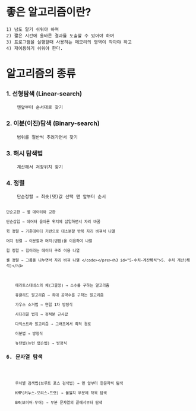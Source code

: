 <h1 id="좋은-알고리즘이란">좋은 알고리즘이란?</h1>
<pre><code>1) 남도 알기 쉬워야 하며
2) 짧은 시간에 올바른 결과를 도출할 수 있어야 하며
3) 프로그램을 실행할때 사용하는 메모리의 영역이 작아야 하고
4) 재이용하기 쉬워야 한다. </code></pre><h1 id="알고리즘의-종류">알고리즘의 종류</h1>
<h3 id="1-선형탐색-linear-search">1. 선형탐색 (Linear-search)</h3>
<pre><code>    맨앞부터 순서대로 찾기 </code></pre><h3 id="2-이분이진탐색-binary-search">2. 이분(이진)탐색 (Binary-search)</h3>
<pre><code>    범위를 절반씩 추려가면서 찾기         </code></pre><h3 id="3-해시-탐색법">3. 해시 탐색법</h3>
<pre><code>    계산해서 저장위치 찾기 </code></pre><h3 id="4-정렬">4. 정렬</h3>
<pre><code>    단순정렬 ⇒ 최솟(댓)값 선택 맨 앞부터 순서

    단순교환 ⇒ 옆 데이터와 교환

    단순삽입 ⇒ 데어터 올바른 위치에 삽입하면서 자리 바꿈

    퀵 정렬 ⇒ 기준데이터 기반으로 대소분할 반복 자리 바꿔서 나열

    머지 정렬 ⇒ 이분할과 머지(병합)을 이용하여 나열

    힙 정렬 ⇒ 힙이라는 데이터 구조 이용 나열

    셸 정렬 ⇒ 그룹을 나누면서 자리 바꿔 나열 </code></pre><h3 id="5-수치-계산해석">5. 수치 계산(해석)</h3>
<pre><code>    에라토스테네스의 체(그물망) ⇒ 소수를 구하는 알고리즘

    유클리드 알고리즘 ⇒ 최대 공약수를 구하는 알고리즘

    가우스 소거법 ⇒ 연립 1차 방정식

    사다리꼴 법칙 ⇒ 정적분 근사값

    다익스트라 알고리즘 ⇒ 그래프에서 최적 경로

    이분법 ⇒ 방정식

    뉴턴법(뉴턴 랩슨법) ⇒ 방정식</code></pre><h3 id="6-문자열-탐색">6. 문자열 탐색</h3>
<pre><code>    무차별 검색법(브루트 포스 검색법) ⇒ 맨 앞부터 한문자씩 탐색

    KMP(커누스-모리스-프랫) ⇒ 불일치 부분에 착목 탐색

    BM(보이어-무어) ⇒ 부분 문자열의 끝에서부터 탐색</code></pre>
